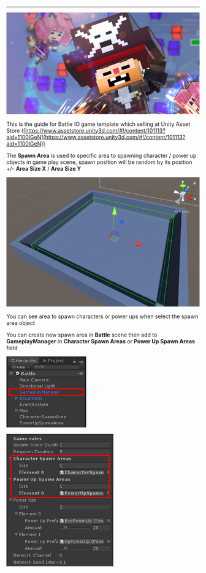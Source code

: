 * * *

![](../images/14XoD2maN6RhhERRnXPtpoA.png)

This is the guide for Battle IO game template which selling at Unity Asset Store ([https://www.assetstore.unity3d.com/#!/content/101113?aid=1100lGeN](https://www.assetstore.unity3d.com/#!/content/101113?aid=1100lGeN))

The **Spawn Area** is used to specific area to spawning character / power up objects in game play scene, spawn position will be random by its position +/- **Area Size X** / **Area Size Y**

![](../images/1UgClWS857-lJ3gGHqEcyyg.png)

You can see area to spawn characters or power ups when select the spawn area object

You can create new spawn area in **Battle** scene then add to **GameplayManager** in **Character Spawn Areas** or **Power Up Spawn Areas** field

![](../images/0CxCHs6pmV8tn8W53.png)

![](../images/0sqSjxwkyyokplBhg.png)